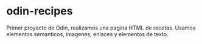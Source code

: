 # odin-recipes
Primer proyecto de Odin, realizamos una pagina HTML de recetas.
Usamos elementos semanticos, imagenes, enlaces y elementos de texto.